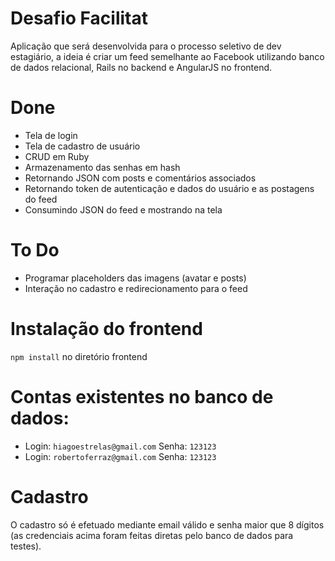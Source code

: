 # Desafio Facilitat
Aplicação que será desenvolvida para o processo seletivo de dev estagiário, a ideia é criar um feed semelhante ao Facebook utilizando banco de dados relacional, Rails no backend e AngularJS no frontend.

# Done
  - Tela de login
  - Tela de cadastro de usuário
  - CRUD em Ruby
  - Armazenamento das senhas em hash
  - Retornando JSON com posts e comentários associados
  - Retornando token de autenticação e dados do usuário e as postagens do feed
  - Consumindo JSON do feed e mostrando na tela

# To Do
   - Programar placeholders das imagens (avatar e posts)
   - Interação no cadastro e redirecionamento para o feed
 
# Instalação do frontend
`npm install` no diretório frontend

# Contas existentes no banco de dados:
  - Login: `hiagoestrelas@gmail.com` Senha: `123123`
  - Login: `robertoferraz@gmail.com` Senha: `123123`

# Cadastro
O cadastro só é efetuado mediante email válido e senha maior que 8 dígitos (as credenciais acima foram feitas diretas pelo banco de dados para testes).

